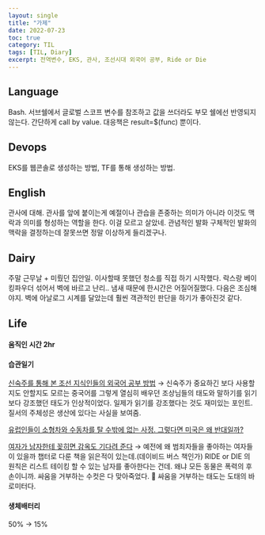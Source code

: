 ```yaml
---
layout: single
title: "가제"
date: 2022-07-23
toc: true
category: TIL
tags: [TIL, Diary]
excerpt: 전역변수, EKS, 관사, 조선시대 외국어 공부, Ride or Die
---
```

## Language
Bash. 서브쉘에서 글로벌 스코프 변수를 참조하고 값을 쓰더라도 부모 쉘에선 반영되지 않는다. 간단하게 call by value. 대응책은 result=$(func) 뿐이다.

## Devops
EKS를 웹콘솔로 생성하는 방법, TF를 통해 생성하는 방법.

## English
관사에 대해. 관사를 앞에 붙이는게 예절이나 관습을 존중하는 의미가 아니라 이것도 맥락과 의미를 형성하는 역할을 한다. 이걸 모르고 살았네. 관념적인 발화 구체적인 발화의 맥락을 결정하는데 잘못쓰면 정말 이상하게 들리겠구나.

## Dairy
주말 근무날 + 미뤘던 집안일. 이사할때 못했던 청소를 직접 하기 시작했다. 락스랑 베이킹파우더 섞어서 벽에 바르고 난리.. 냄새 때문에 한시간은 어질어질했다. 다음은 조심해야지. 벽에 아날로그 시계를 달았는데 훨씬 객관적인 판단을 하기가 좋아진것 같다.

## Life
#### 움직인 시간 2hr

#### 습관일기
[신숙주를 통해 본 조선 지식인들의 외국어 공부 방법](https://www.youtube.com/watch?v=V0NDeAM-byI)  → 신숙주가 중요하긴 보다 사용할지도 안할지도 모르는 중국어를 그렇게 열심히 배우던 조상님들의 태도와 말하기를 읽기보다 강조했던 태도가 인상적이었다. 일제가 읽기를 강조했다는 것도 재미있는 포인트. 질서의 주체성은 생산에 있다는 사실을 보여줌.  

 [유럽인들이 소형차와 수동차를 탈 수밖에 없는 사정. 그렇다면 미국은 왜 반대일까?](https://www.youtube.com/watch?v=tqJuoiI8Ow4)  

 [여자가 남자한테 꽂히면 감옥도 기다려 준다](https://www.youtube.com/watch?v=EsezW4Uhcso)  → 예전에 왜 범죄자들을 좋아하는 여자들이 있을까 챕터로 다룬 책을 읽은적이 있는데.(데이비드 버스 책인가) RIDE or DIE 의 원칙은 리스트 테이킹 할 수 있는 남자를 좋아한다는 건데. 왜냐 모든 동물은 폭력의 후손이니까. 싸움을 거부하는 수컷은 다 맞아죽었다. 🥹 싸움을 거부하는 태도는 도태의 바로미터다.  

#### 생체배터리  
50% → 15%
